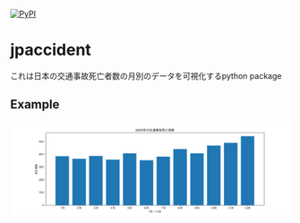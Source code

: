[![PyPI](https://img.shields.io/pypi/v/jpaccident)](https://pypi.org/project/jpaccident)
# jpaccident
これは日本の交通事故死亡者数の月別のデータを可視化するpython package
## Example
![this is an image](jpaccident.png)
